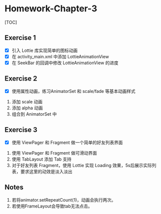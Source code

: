 # Homework-Chapter-3

[TOC]

## Exercise 1

- [x] 引入 Lottie 库实现简单的图标动画
- [x]  在 activity_main.xml 中添加 LottieAnimationView
- [x]  在 SeekBar 的回调中修改 LottieAnimationView 的进度

## Exercise 2

- [x] 使用属性动画，练习AnimatorSet 和 scale/fade 等基本动画样式

1. 添加 scale 动画
2. 添加 alpha 动画
3. 组合到 AnimatorSet 中



## Exercise 3

- [x] 使用 ViewPager 和 Fragment 做一个简单的好友列表界面

1. 使用 ViewPager 和 Fragment 做可滑动界面
2. 使用 TabLayout 添加 Tab 支持
3. 对于好友列表 Fragment，使用 Lottie 实现 Loading 效果，5s后展示实际列表，要求这里的动效是淡入淡出



## Notes

1. 若将animator.setRepeatCount(1)，动画会执行两次。
2. 若使用FrameLayout会导致tab无法点击。